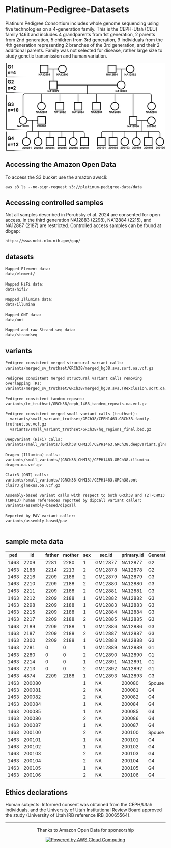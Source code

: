 # Platinum-Pedigree-Datasets


Platinum Pedigree Consortium includes whole genome sequencing using five technologies on a 4-generation family. This is the CEPH-Utah (CEU) family 1463 and includes 4 grandparents from 1st generation, 2 parents from 2nd generation, 5 children from 3rd generation, 9 individuals from the 4th generation representing 2 branches of the 3rd generation, and their 2 additional parents. Family was not selected for disease, rather large size to study genetic transmission and human variation. 

<p align="center">
<img src="https://github.com/Platinum-Pedigree-Consortium/Platinum-Pedigree-Datasets/blob/main/images/CEPH_pedigree_github.png" width="500">
</p>



## Accessing the Amazon Open Data

To access the S3 bucket use the amazon awscli:
```
aws s3 ls --no-sign-request s3://platinum-pedigree-data/data
```
## Accessing controlled samples
Not all samples described in Porubsky et al. 2024 are consented for open access. In the third generation NA12883 (2298), NA12884 (2215), and NA12887 (2187) are restricted.
Controlled access samples can be found at dbgap:
```
https://www.ncbi.nlm.nih.gov/gap/
```

## datasets
```
Mapped Element data:
data/element/

Mapped HiFi data:
data/hifi/

Mapped Illumina data:
data/illumina

Mapped ONT data:
data/ont

Mapped and raw Strand-seq data:
data/strandseq
```

## variants
```
Pedigree consistent merged structural variant calls:
variants/merged_sv_truthset/GRCh38/merged_hg38.svs.sort.oa.vcf.gz

Pedigree consistent merged structural variant calls removing overlapping TRs:
variants/merged_sv_truthset/GRCh38/merged_hg38.svs.TRexclusion.sort.oa.vcf.gz

Pedigree consistent tandem repeats:
variants/tr_truthset/GRCh38/ceph_1463_tandem_repeats.oa.vcf.gz

Pedigree consistent merged small variant calls (truthset):
  variants/small_variant_truthset/GRCh38/CEPH1463.GRCh38.family-truthset.ov.vcf.gz
  variants/small_variant_truthset/GRCh38/hq_regions_final.bed.gz

DeepVariant (HiFi) calls:
variants/small_variants/(GRCh38|CHM13)/CEPH1463.GRCh38.deepvariant.glnexus.oa.vcf.gz

Dragen (Illumina) calls:
variants/small_variants/(GRCh38|CHM13)/CEPH1463.GRCh38.illumina-dragen.oa.vcf.gz

Clair3 (ONT) calls:
variants/small_variants/(GRCh38|CHM13)/CEPH1463.GRCh38.ont-clair3.glnexus.oa.vcf.gz

Assembly-based variant calls with respect to both GRCh38 and T2T-CHM13 (CHM13) human references reported by dipcall variant caller:
variants/assembly-based/dipcall

Reported by PAV variant caller:
variants/assembly-based/pav
 
```

## sample meta data 

|ped |id    |father|mother|sex|sec.id |primary.id|Generation|
|----|------|------|------|---|-------|----------|----------|
|1463|2209  |2281  |2280  |1  |GM12877|NA12877   |G2        |
|1463|2188  |2214  |2213  |2  |GM12878|NA12878   |G2        |
|1463|2216  |2209  |2188  |2  |GM12879|NA12879   |G3        |
|1463|2210  |2209  |2188  |2  |GM12880|NA12880   |G3        |
|1463|2211  |2209  |2188  |2  |GM12881|NA12881   |G3        |
|1463|2212  |2209  |2188  |1  |GM12882|NA12882   |G3        |
|1463|2298  |2209  |2188  |1  |GM12883|NA12883   |G3        |
|1463|2215  |2209  |2188  |1  |GM12884|NA12884   |G3        |
|1463|2217  |2209  |2188  |2  |GM12885|NA12885   |G3        |
|1463|2189  |2209  |2188  |1  |GM12886|NA12886   |G3        |
|1463|2187  |2209  |2188  |2  |GM12887|NA12887   |G3        |
|1463|2300  |2209  |2188  |1  |GM12888|NA12888   |G3        |
|1463|2281  |0     |0     |1  |GM12889|NA12889   |G1        |
|1463|2280  |0     |0     |2  |GM12890|NA12890   |G1        |
|1463|2214  |0     |0     |1  |GM12891|NA12891   |G1        |
|1463|2213  |0     |0     |2  |GM12892|NA12892   |G1        |
|1463|4874  |2209  |2188  |1  |GM12893|NA12893   |G3        |
|1463|200080|      |      |1  |NA     |200080    |Spouse    |
|1463|200081|      |      |2  |NA     |200081    |G4        |
|1463|200082|      |      |2  |NA     |200082    |G4        |
|1463|200084|      |      |1  |NA     |200084    |G4        |
|1463|200085|      |      |1  |NA     |200085    |G4        |
|1463|200086|      |      |2  |NA     |200086    |G4        |
|1463|200087|      |      |1  |NA     |200087    |G4        |
|1463|200100|      |      |2  |NA     |200100    |Spouse    |
|1463|200101|      |      |1  |NA     |200101    |G4        |
|1463|200102|      |      |1  |NA     |200102    |G4        |
|1463|200103|      |      |2  |NA     |200103    |G4        |
|1463|200104|      |      |2  |NA     |200104    |G4        |
|1463|200105|      |      |1  |NA     |200105    |G4        |
|1463|200106|      |      |2  |NA     |200106    |G4        |



## Ethics declarations
Human subjects: Informed consent was obtained from the CEPH/Utah individuals, and the University of Utah Institutional Review Board approved the study (University of Utah IRB reference IRB_00065564).



---
<p align="center">
  Thanks to Amazon Open Data for sponsorship 
</p>

<p align="center">
<a href="https://aws.amazon.com/what-is-cloud-computing"><img src="https://d0.awsstatic.com/logos/powered-by-aws.png" alt="Powered by AWS Cloud Computing"></a>
</p>


